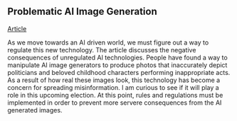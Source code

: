 ## Problematic AI Image Generation
[Article](https://www.wsj.com/tech/ai/mickey-mouse-smoking-how-ai-image-tools-are-generating-new-content-moderation-problems-da90148e?mod=ai_more_article_pos22)

As we move towards an AI driven world, we must figure out a way to regulate this new technology. The article discusses the negative consequences of unregulated AI technologies. People have found a way to manipulate AI image generators to produce photos that inaccurately depict politicians and beloved childhood characters performing inappropriate acts. As a result of how real these images look, this technology has become a concern for spreading misinformation. I am curious to see if it will play a role in this upcoming election. At this point, rules and regulations must be implemented in order to prevent more servere consequences from the AI generated images. 
